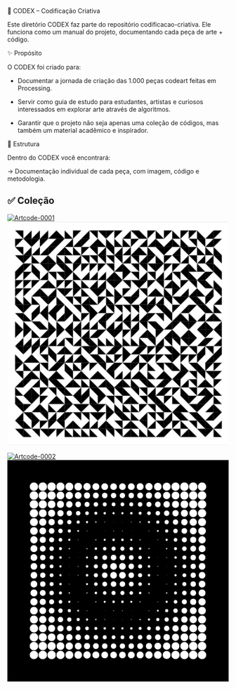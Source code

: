 📖 CODEX – Codificação Criativa

Este diretório CODEX faz parte do repositório codificacao-criativa.
Ele funciona como um manual do projeto, documentando cada peça de arte + código.

✨ Propósito

O CODEX foi criado para:

- Documentar a jornada de criação das 1.000 peças codeart feitas em Processing.

- Servir como guia de estudo para estudantes, artistas e curiosos interessados em explorar arte através de algoritmos.

- Garantir que o projeto não seja apenas uma coleção de códigos, mas também um material acadêmico e inspirador.

📌 Estrutura

Dentro do CODEX você encontrará:

→ Documentação individual de cada peça, com imagem, código e metodologia.

## ✅ Coleção

[![Artcode-0001](https://img.shields.io/badge/🎨_Artcode--0001-ff69b4?style=for-the-badge)](https://github.com/luzbelasouza/codificacao-criativa/blob/main/codex/art0001)
![Prévia da peça](https://github.com/luzbelasouza/codificacao-criativa/blob/main/codex/art0001/art0001.png?raw=true)

[![Artcode-0002](https://img.shields.io/badge/🎨_Artcode--0002-ff69b4?style=for-the-badge)](https://github.com/luzbelasouza/codificacao-criativa/blob/main/codex/art0002)
![Prévia da peça](https://github.com/luzbelasouza/codificacao-criativa/blob/main/codex/art0002/art0002.png?raw=true)


